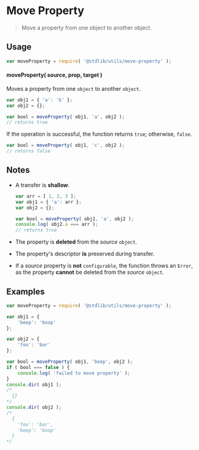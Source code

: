 # Move Property

> Move a property from one object to another object.


<section class="usage">

## Usage

``` javascript
var moveProperty = require( '@stdlib/utils/move-property' );
```

#### moveProperty( source, prop, target )

Moves a property from one `object` to another `object`.

``` javascript
var obj1 = { 'a': 'b' };
var obj2 = {};

var bool = moveProperty( obj1, 'a', obj2 );
// returns true
```

If the operation is successful, the function returns `true`; otherwise, `false`.

``` javascript
var bool = moveProperty( obj1, 'c', obj2 );
// returns false
```

</section>

<!-- /.usage -->


<section class="notes">

## Notes

* A transfer is __shallow__.
    
  ``` javascript
  var arr = [ 1, 2, 3 ];
  var obj1 = { 'a': arr };
  var obj2 = {};

  var bool = moveProperty( obj1, 'a', obj2 );
  console.log( obj2.a === arr );
  // returns true
  ```

* The property is __deleted__ from the *source* `object`.

* The property's descriptor __is__ preserved during transfer.

* If a *source* property is __not__ `configurable`, the function throws an `Error`, as the property __cannot__ be deleted from the *source* `object`.

</section>

<!-- /.notes -->


<section class="examples">

## Examples

``` javascript
var moveProperty = require( '@stdlib/utils/move-property' );

var obj1 = {
    'beep': 'boop'
};

var obj2 = {
    'foo': 'bar'
};

var bool = moveProperty( obj1, 'beep', obj2 );
if ( bool === false ) {
    console.log( 'failed to move property' );
}
console.dir( obj1 );
/*
  {}
*/
console.dir( obj2 );
/*
  {
    'foo': 'bar',
    'beep': 'boop'
  }
*/
```

</section>

<!-- /.examples -->


<section class="links">

</section>

<!-- /.links -->

